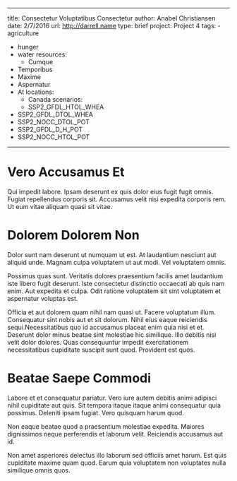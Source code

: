 ---
  title: Consectetur Voluptatibus Consectetur
  author: Anabel Christiansen
  date: 2/7/2016
  url: http://darrell.name
  type: brief
  project: Project 4
  tags:
    - agriculture
  - hunger
  - water
  resources:
    - Cumque
  - Temporibus
  - Maxime
  - Aspernatur
  - At
  locations:
    - Canada
  scenarios:
    - SSP2_GFDL_HTOL_WHEA
  - SSP2_GFDL_DTOL_WHEA
  - SSP2_NOCC_DTOL_POT
  - SSP2_GFDL_D_H_POT
  - SSP2_NOCC_HTOL_POT
  ---
  # Vero Accusamus Et
Qui impedit labore. Ipsam deserunt ex quis dolor eius fugit fugit omnis. Fugiat repellendus corporis sit. Accusamus velit nisi expedita corporis rem. Ut eum vitae aliquam quasi sit vitae.

# Dolorem Dolorem Non
Dolor sunt nam deserunt ut numquam ut est. At laudantium nesciunt aut aliquid unde. Magnam culpa voluptatem ut aut modi. Vel voluptatem omnis.
 Possimus quas sunt. Veritatis dolores praesentium facilis amet laudantium iste libero fugit deserunt. Iste consectetur distinctio occaecati ab quis nam enim. Aut expedita et culpa. Odit ratione voluptatem sit sint voluptatem et aspernatur voluptas est.
 Officia et aut dolorem quam nihil nam quasi ut. Facere voluptatum illum. Consequatur sint nobis aut et sit dolorum. Nihil eius eaque reiciendis sequi.Necessitatibus quo id accusamus placeat enim quia nisi et et. Deserunt dolor minus beatae sint molestiae hic similique. Illo debitis nisi velit dolor dolores. Quas consequuntur impedit exercitationem necessitatibus cupiditate suscipit sunt quod. Provident est quos.

# Beatae Saepe Commodi
Labore et et consequatur pariatur. Vero iure autem debitis animi adipisci nihil cupiditate aut quis. Sit tempora itaque itaque animi consequatur quia possimus. Deleniti ipsam fugiat. Vero quisquam harum quod.
 Non eaque beatae quod a praesentium molestiae expedita. Maiores dignissimos neque perferendis et laborum velit. Reiciendis accusamus aut id.
 Non amet asperiores delectus illo laborum sed officiis amet harum. Est quis cupiditate maxime quam quod. Earum quia voluptatem non voluptates nulla similique omnis quos.
